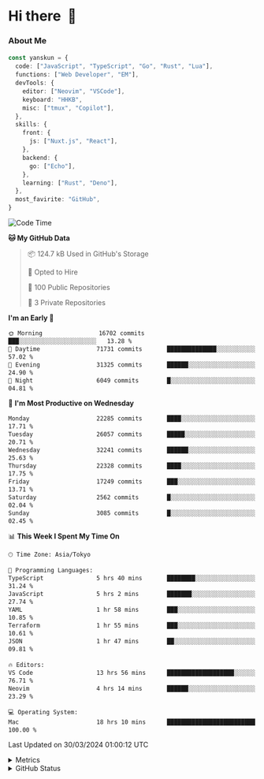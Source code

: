 # Hi there&nbsp; :wave:

### About Me

```ts
const yanskun = {
  code: ["JavaScript", "TypeScript", "Go", "Rust", "Lua"],
  functions: ["Web Developer", "EM"],
  devTools: {
    editor: ["Neovim", "VSCode"],
    keyboard: "HHKB",
    misc: ["tmux", "Copilot"],
  },
  skills: {
    front: {
      js: ["Nuxt.js", "React"],
    },
    backend: {
      go: ["Echo"],
    },
    learning: ["Rust", "Deno"],
  },
  most_favirite: "GitHub",
}
```

<!--START_SECTION:waka-->
![Code Time](http://img.shields.io/badge/Code%20Time-772%20hrs%2038%20mins-blue)

**🐱 My GitHub Data** 

> 📦 124.7 kB Used in GitHub's Storage 
 > 
> 💼 Opted to Hire
 > 
> 📜 100 Public Repositories 
 > 
> 🔑 3 Private Repositories 
 > 
**I'm an Early 🐤** 

```text
🌞 Morning                16702 commits       ███░░░░░░░░░░░░░░░░░░░░░░   13.28 % 
🌆 Daytime                71731 commits       ██████████████░░░░░░░░░░░   57.02 % 
🌃 Evening                31325 commits       ██████░░░░░░░░░░░░░░░░░░░   24.90 % 
🌙 Night                  6049 commits        █░░░░░░░░░░░░░░░░░░░░░░░░   04.81 % 
```
📅 **I'm Most Productive on Wednesday** 

```text
Monday                   22285 commits       ████░░░░░░░░░░░░░░░░░░░░░   17.71 % 
Tuesday                  26057 commits       █████░░░░░░░░░░░░░░░░░░░░   20.71 % 
Wednesday                32241 commits       ██████░░░░░░░░░░░░░░░░░░░   25.63 % 
Thursday                 22328 commits       ████░░░░░░░░░░░░░░░░░░░░░   17.75 % 
Friday                   17249 commits       ███░░░░░░░░░░░░░░░░░░░░░░   13.71 % 
Saturday                 2562 commits        █░░░░░░░░░░░░░░░░░░░░░░░░   02.04 % 
Sunday                   3085 commits        █░░░░░░░░░░░░░░░░░░░░░░░░   02.45 % 
```


📊 **This Week I Spent My Time On** 

```text
🕑︎ Time Zone: Asia/Tokyo

💬 Programming Languages: 
TypeScript               5 hrs 40 mins       ████████░░░░░░░░░░░░░░░░░   31.24 % 
JavaScript               5 hrs 2 mins        ███████░░░░░░░░░░░░░░░░░░   27.74 % 
YAML                     1 hr 58 mins        ███░░░░░░░░░░░░░░░░░░░░░░   10.85 % 
Terraform                1 hr 55 mins        ███░░░░░░░░░░░░░░░░░░░░░░   10.61 % 
JSON                     1 hr 47 mins        ██░░░░░░░░░░░░░░░░░░░░░░░   09.81 % 

🔥 Editors: 
VS Code                  13 hrs 56 mins      ███████████████████░░░░░░   76.71 % 
Neovim                   4 hrs 14 mins       ██████░░░░░░░░░░░░░░░░░░░   23.29 % 

💻 Operating System: 
Mac                      18 hrs 10 mins      █████████████████████████   100.00 % 
```


 Last Updated on 30/03/2024 01:00:12 UTC
<!--END_SECTION:waka-->

<details>
  <summary>Metrics</summary>
  <img src="https://github.com/yanskun/yanskun/blob/main/github-metrics.svg" alt="Metrics">
</details>

<details>
  <summary>GitHub Status</summary>
  <picture>
    <source media="(prefers-color-scheme: dark)" srcset="https://raw.githubusercontent.com/yanskun/yanskun/master/profile-summary-card-output/nord_dark/0-profile-details.svg">
   <img src="https://raw.githubusercontent.com/yanskun/yanskun/master/profile-summary-card-output/default/0-profile-details.svg">
  </picture>
  <br>
  <picture>
    <source media="(prefers-color-scheme: dark)" srcset="https://raw.githubusercontent.com/yanskun/yanskun/master/profile-summary-card-output/nord_dark/1-repos-per-language.svg">
   <img src="https://raw.githubusercontent.com/yanskun/yanskun/master/profile-summary-card-output/default/1-repos-per-language.svg">
  </picture>
  <picture>
    <source media="(prefers-color-scheme: dark)" srcset="https://raw.githubusercontent.com/yanskun/yanskun/master/profile-summary-card-output/nord_dark/2-most-commit-language.svg">
   <img src="https://raw.githubusercontent.com/yanskun/yanskun/master/profile-summary-card-output/default/2-most-commit-language.svg">
  </picture>
  <br>
  <picture>
    <source media="(prefers-color-scheme: dark)" srcset="https://raw.githubusercontent.com/yanskun/yanskun/master/profile-summary-card-output/nord_dark/3-stats.svg">
   <img src="https://raw.githubusercontent.com/yanskun/yanskun/master/profile-summary-card-output/default/3-stats.svg">
  </picture>
  <picture>
    <source media="(prefers-color-scheme: dark)" srcset="https://raw.githubusercontent.com/yanskun/yanskun/master/profile-summary-card-output/nord_dark/4-productive-time.svg">
   <img src="https://raw.githubusercontent.com/yanskun/yanskun/master/profile-summary-card-output/default/4-productive-time.svg">
  </picture>
</details>

